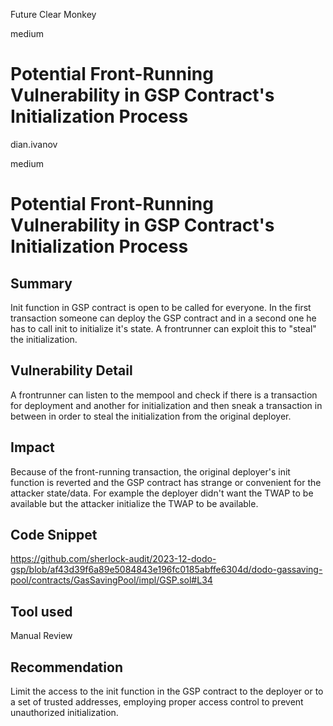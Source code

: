 Future Clear Monkey

medium

# Potential Front-Running Vulnerability in GSP Contract's Initialization Process

dian.ivanov

medium

# Potential Front-Running Vulnerability in GSP Contract's Initialization Process

## Summary
Init function in GSP contract is open to be called for everyone. In the first transaction someone can deploy the GSP contract and in a second one he has to call init to initialize it's state. A frontrunner can exploit this to "steal" the initialization.

## Vulnerability Detail
A frontrunner can listen to the mempool and check if there is a transaction for deployment and another for initialization and then sneak a transaction in between in order to steal the initialization from the original deployer.

## Impact
Because of the front-running transaction, the original deployer's init function is reverted and the GSP contract has strange or convenient for the attacker state/data.
For example the deployer didn't want the TWAP to be available but the attacker initialize the TWAP to be available.

## Code Snippet
https://github.com/sherlock-audit/2023-12-dodo-gsp/blob/af43d39f6a89e5084843e196fc0185abffe6304d/dodo-gassaving-pool/contracts/GasSavingPool/impl/GSP.sol#L34

## Tool used

Manual Review

## Recommendation

Limit the access to the init function in the GSP contract to the deployer or to a set of trusted addresses, employing proper access control to prevent unauthorized initialization.